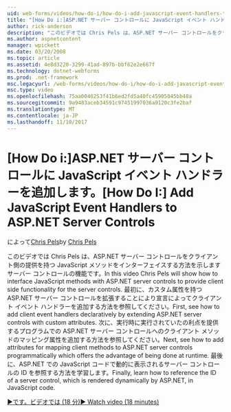 ```yaml
---
uid: web-forms/videos/how-do-i/how-do-i-add-javascript-event-handlers-to-aspnet-server-controls
title: "[How Do i:]ASP.NET サーバー コントロールに JavaScript イベント ハンドラーを追加 |Microsoft ドキュメント"
author: rick-anderson
description: "このビデオでは Chris Pels は、ASP.NET サーバー コントロールをクライアント側の提供を持つ JavaScript メソッドをインターフェイスする方法を示しますサーバー contr. 機能."
ms.author: aspnetcontent
manager: wpickett
ms.date: 03/20/2008
ms.topic: article
ms.assetid: 4e8d3220-3299-41ad-897b-bbf62e2e667f
ms.technology: dotnet-webforms
ms.prod: .net-framework
msc.legacyurl: /web-forms/videos/how-do-i/how-do-i-add-javascript-event-handlers-to-aspnet-server-controls
msc.type: video
ms.openlocfilehash: 75aa0046253f41b6ed2fd5a40fc45905045bb48a
ms.sourcegitcommit: 9a9483aceb34591c97451997036a9120c3fe2baf
ms.translationtype: MT
ms.contentlocale: ja-JP
ms.lasthandoff: 11/10/2017
---
```

<a name="how-do-i-add-javascript-event-handlers-to-aspnet-server-controls"></a><span data-ttu-id="deded-103">[How Do i:]ASP.NET サーバー コントロールに JavaScript イベント ハンドラーを追加します。</span><span class="sxs-lookup"><span data-stu-id="deded-103">[How Do I:] Add JavaScript Event Handlers to ASP.NET Server Controls</span></span>
====================
<span data-ttu-id="deded-104">によって[Chris Pels](https://twitter.com/chrispels)</span><span class="sxs-lookup"><span data-stu-id="deded-104">by [Chris Pels](https://twitter.com/chrispels)</span></span>

<span data-ttu-id="deded-105">このビデオでは Chris Pels は、ASP.NET サーバー コントロールをクライアント側の提供を持つ JavaScript メソッドをインターフェイスする方法を示しますサーバー コントロールの機能です。</span><span class="sxs-lookup"><span data-stu-id="deded-105">In this video Chris Pels will show how to interface JavaScript methods with ASP.NET server controls to provide client side functionality for the server controls.</span></span> <span data-ttu-id="deded-106">最初に、カスタム属性を持つ ASP.NET サーバー コントロールを拡張することにより宣言によってクライアント イベント ハンドラーを追加する方法を参照してください。</span><span class="sxs-lookup"><span data-stu-id="deded-106">First, see how to add client event handlers declaratively by extending ASP.NET server controls with custom attributes.</span></span> <span data-ttu-id="deded-107">次に、実行時に実行されていたの利点を提供するプログラムでの ASP.NET サーバー コントロールへのクライアント メソッドのマッピング属性を追加する方法を参照してください。</span><span class="sxs-lookup"><span data-stu-id="deded-107">Next, see how to add attributes for mapping client methods to ASP.NET server controls programmatically which offers the advantage of being done at runtime.</span></span> <span data-ttu-id="deded-108">最後に、ASP.NET での JavaScript コードで動的に表示されるサーバー コントロールの ID を参照する方法を学習します。</span><span class="sxs-lookup"><span data-stu-id="deded-108">Finally, learn how to reference the ID of a server control, which is rendered dynamically by ASP.NET, in JavaScript code.</span></span>

[<span data-ttu-id="deded-109">&#9654;です。ビデオでは (18 分)</span><span class="sxs-lookup"><span data-stu-id="deded-109">&#9654; Watch video (18 minutes)</span></span>](https://channel9.msdn.com/Blogs/ASP-NET-Site-Videos/how-do-i-add-javascript-event-handlers-to-aspnet-server-controls)
